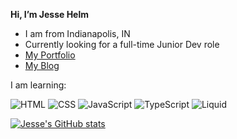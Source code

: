 **Hi, I’m Jesse Helm**
- I am from Indianapolis, IN
- Currently looking for a full-time Junior Dev role
- [My Portfolio](https://gubcodes.github.io/colorPortfolio)
- [My Blog](https://gubcode.netlify.app/)

I am learning:

![HTML](https://img.shields.io/badge/Language-HTML-yellowgreen)
![CSS](https://img.shields.io/badge/Language-CSS-yellowgreen)
![JavaScript](https://img.shields.io/badge/Language-JavaScript-yellowgreen)
![TypeScript](https://img.shields.io/badge/Language-TypeScript-yellowgreen)
![Liquid](https://img.shields.io/badge/Language-Liquid-yellowgreen)

[![Jesse's GitHub stats](https://github-readme-stats.vercel.app/api?username=gubcodes)](https://github.com/gubcodes/github-readme-stats)

<!---
gubcodes/gubcodes is a ✨ special ✨ repository because its `README.md` (this file) appears on your GitHub profile.
You can click the Preview link to take a look at your changes.
--->
